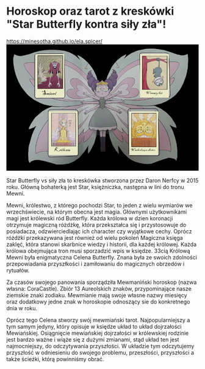 # Horoskop oraz tarot z kreskówki "Star Butterfly kontra siły zła"! # 
https://minesotha.github.io/ela.spicer/
![Alt text](preview.PNG?raw=true "Podgląd")

Star Butterfly vs siły zła to kreskówka stworzona przez Daron Nerfcy w 2015 roku. 
Główną bohaterką jest Star, księżniczka, następna w lini do tronu Mewni. 

Mewni, królestwo, z którego pochodzi Star, to jeden z wielu wymiarów we wrzechświecie, na którym obecna jest magia. Głównymi użytkownikami magi jest królewski ród Butterfly. Każda królowa w dzien koronacji otrzymuje magiczną różdżkę, która przekształca się i przystosowuje do posiadacza, odzwierciedlając ich character czy wyjątkowe cechy. Oprócz różdżki przekazywana jest również od wielu pokoleń Magiczna księga zaklęć, która stanowi skarbnice wiedzy i historii, dla każdej królowej. Każda królowa obejmująca tron musi sporzadzić wpis w księdze. 
33cią Królową Mewni była enigmatyczna Celena Butterfly. Znana była ze swoich zdolności przepowiadania przyszłkości i zamiłowaniu do magicznych obrzedów i rytuałów. 

Za czasów swojego panowania sporządziła Mewmaniński horoskop (nazwa własna: CoraCastle). Zbiór 13 Aureolskich znaków, przypominające nasze ziemskie znaki zodiaku. Mewmianie mają swoje własne nazwy miesięcy oraz dodatkowy jedne znak w horoskopie odnoszący sie do konkretnego dnia w roku. 

Oprócz tego Celena stworzy swój mewmiański tarot. Najpopularniejszy a tym samym jedyny, który opisuje w księdze układ to układ dojrzałości Mewiańskiej. Osiągnięcie mewiańskiej dojrzałości w królewskiej rodzinie jest bardzo ważne i wiąże się z dużymi zmianami, stąd układ ten jest najmocniejszy, do odczytywania przyszłości. W układzie tym odczytujemy przyszłość w odniesieniu do swojego problemu, przeszłości, przyszłości a także ścieżki, którą powinniśmy obrać. 

